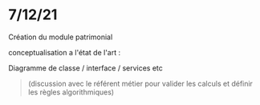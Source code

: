# 7/12/21

Création du module patrimonial 

conceptualisation a l'état de l'art :

Diagramme de classe / interface / services etc

> (discussion avec le référent métier pour valider les calculs et définir les règles algorithmiques)
